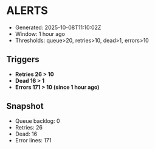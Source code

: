 # ALERTS

- Generated: 2025-10-08T11:10:02Z
- Window: 1 hour ago
- Thresholds: queue>20, retries>10, dead>1, errors>10

## Triggers
- **Retries 26 > 10**
- **Dead 16 > 1**
- **Errors 171 > 10 (since 1 hour ago)**

## Snapshot
- Queue backlog: 0
- Retries: 26
- Dead: 16
- Error lines: 171

